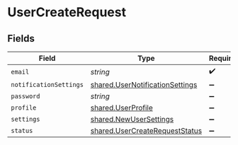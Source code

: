 # UserCreateRequest


## Fields

| Field                                                                                     | Type                                                                                      | Required                                                                                  | Description                                                                               |
| ----------------------------------------------------------------------------------------- | ----------------------------------------------------------------------------------------- | ----------------------------------------------------------------------------------------- | ----------------------------------------------------------------------------------------- |
| `email`                                                                                   | *string*                                                                                  | :heavy_check_mark:                                                                        | N/A                                                                                       |
| `notificationSettings`                                                                    | [shared.UserNotificationSettings](../../../sdk/models/shared/usernotificationsettings.md) | :heavy_minus_sign:                                                                        | N/A                                                                                       |
| `password`                                                                                | *string*                                                                                  | :heavy_minus_sign:                                                                        | N/A                                                                                       |
| `profile`                                                                                 | [shared.UserProfile](../../../sdk/models/shared/userprofile.md)                           | :heavy_minus_sign:                                                                        | N/A                                                                                       |
| `settings`                                                                                | [shared.NewUserSettings](../../../sdk/models/shared/newusersettings.md)                   | :heavy_minus_sign:                                                                        | N/A                                                                                       |
| `status`                                                                                  | [shared.UserCreateRequestStatus](../../../sdk/models/shared/usercreaterequeststatus.md)   | :heavy_minus_sign:                                                                        | N/A                                                                                       |